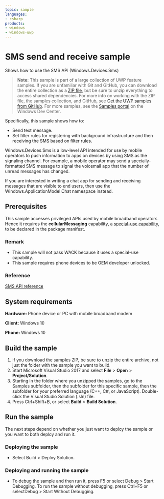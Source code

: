 ```yaml
---
topic: sample
languages:
- csharp
products:
- windows
- windows-uwp
---
```


<!---
  category: Communications
  samplefwlink: http://go.microsoft.com/fwlink/p/?LinkId=620605
--->

# SMS send and receive sample

Shows how to use the SMS API (Windows.Devices.Sms)

> **Note:** This sample is part of a large collection of UWP feature samples. 
> If you are unfamiliar with Git and GitHub, you can download the entire collection as a 
> [ZIP file](https://github.com/Microsoft/Windows-universal-samples/archive/master.zip), but be 
> sure to unzip everything to access shared dependencies. For more info on working with the ZIP file, 
> the samples collection, and GitHub, see [Get the UWP samples from GitHub](https://aka.ms/ovu2uq). 
> For more samples, see the [Samples portal](https://aka.ms/winsamples) on the Windows Dev Center. 

Specifically, this sample shows how to: 

- Send text message.
- Set filter rules for registering with background infrastructure and then receiving the SMS based on filter rules.

Windows.Devices.Sms is a low-level API intended for use by mobile operators
to push information to apps on devices by using SMS as the signaling channel.
For example, a mobile operator may send a specially-formatted SMS message
to signal the voicemail app that the number of unread messages has changed.

If you are interested in writing a chat app
for sending and receiving messages that are visible to end users,
then use the Windows.ApplicationModel.Chat namespace instead.

## Prerequisites

This sample accesses privileged APIs used by mobile broadband operators.
Hence it requires the **cellularMessaging** capability,
a [special-use capability](https://msdn.microsoft.com/library/windows/apps/mt270968#special_and_restricted_capabilities),
to be declared in the package manifest.

### Remark

- This sample will not pass WACK because it uses a special-use capability.
- This sample requires phone devices to be OEM developer unlocked.

### Reference

[SMS API reference](https://msdn.microsoft.com/library/windows/apps/windows.devices.sms.aspx)  

## System requirements

**Hardware:** Phone device or PC with mobile broadband modem

**Client:** Windows 10 

**Phone:** Windows 10

## Build the sample

1. If you download the samples ZIP, be sure to unzip the entire archive, not just the folder with the sample you want to build. 
2. Start Microsoft Visual Studio 2017 and select **File** \> **Open** \> **Project/Solution**.
3. Starting in the folder where you unzipped the samples, go to the Samples subfolder, then the subfolder for this specific sample, then the subfolder for your preferred language (C++, C#, or JavaScript). Double-click the Visual Studio Solution (.sln) file.
4. Press Ctrl+Shift+B, or select **Build** \> **Build Solution**.

## Run the sample

The next steps depend on whether you just want to deploy the sample or you want to both deploy and run it.

### Deploying the sample

- Select Build > Deploy Solution. 

### Deploying and running the sample

- To debug the sample and then run it, press F5 or select Debug >  Start Debugging. To run the sample without debugging, press Ctrl+F5 or selectDebug > Start Without Debugging. 
